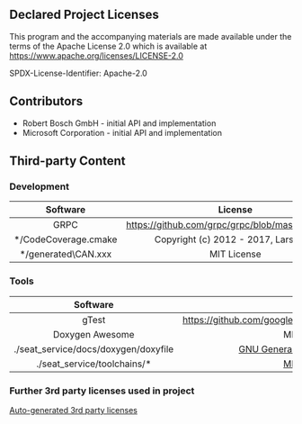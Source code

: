 ## Declared Project Licenses

This program and the accompanying materials are made available under the terms
of the Apache License 2.0 which is available at
<https://www.apache.org/licenses/LICENSE-2.0>

SPDX-License-Identifier: Apache-2.0

## Contributors
* Robert Bosch GmbH - initial API and implementation
* Microsoft Corporation - initial API and implementation

## Third-party Content

### Development
|       Software       |                      License                       |
|:--------------------:|:--------------------------------------------------:|
|         GRPC         | <https://github.com/grpc/grpc/blob/master/LICENSE> |
| */CodeCoverage.cmake |       Copyright (c) 2012 - 2017, Lars Bilke        |
| */generated\CAN.xxx  |                    MIT License                     |

### Tools
|               Software               |                                          License                                          |
|:------------------------------------:|:-----------------------------------------------------------------------------------------:|
|                gTest                 |                <https://github.com/google/googletest/blob/master/LICENSE>                 |
|           Doxygen Awesome            |                                        MIT License                                        |
| ./seat_service/docs/doxygen/doxyfile | [GNU General Public License v2.0](https://github.com/doxygen/doxygen/blob/master/LICENSE) |
|     ./seat_service/toolchains/*      |           [MIT License](https://github.com/conan-io/docs/blob/develop/LICENSE)            |

### Further 3rd party licenses used in project
[Auto-generated 3rd party licenses](./NOTICE-3RD-PARTY-CONTENT.md)
